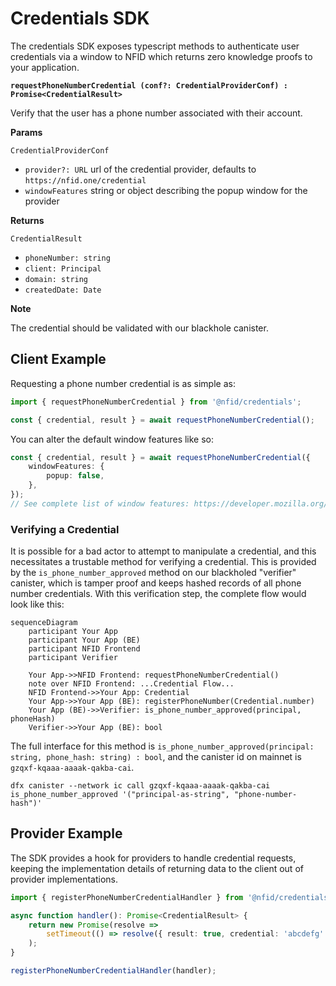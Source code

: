 # Credentials SDK

The credentials SDK exposes typescript methods to authenticate user credentials via a window to NFID which returns zero knowledge proofs to your application.

**`requestPhoneNumberCredential (conf?: CredentialProviderConf) : Promise<CredentialResult>`**

Verify that the user has a phone number associated with their account.

**Params**

`CredentialProviderConf`

-   `provider?: URL` url of the credential provider, defaults to `https://nfid.one/credential`
-   `windowFeatures` string or object describing the popup window for the provider

**Returns**

`CredentialResult`

-   `phoneNumber: string`
-   `client: Principal`
-   `domain: string`
-   `createdDate: Date`

**Note**

The credential should be validated with our blackhole canister.

## Client Example

Requesting a phone number credential is as simple as:

```typescript
import { requestPhoneNumberCredential } from '@nfid/credentials';

const { credential, result } = await requestPhoneNumberCredential();
```

You can alter the default window features like so:

```typescript
const { credential, result } = await requestPhoneNumberCredential({
    windowFeatures: {
        popup: false,
    },
});
// See complete list of window features: https://developer.mozilla.org/en-US/docs/Web/API/Window/open#parameters
```

### Verifying a Credential

It is possible for a bad actor to attempt to manipulate a credential, and this necessitates a trustable method for verifying a credential. This is provided by the `is_phone_number_approved` method on our blackholed "verifier" canister, which is tamper proof and keeps hashed records of all phone number credentials. With this verification step, the complete flow would look like this:

```mermaid
sequenceDiagram
    participant Your App
    participant Your App (BE)
    participant NFID Frontend
    participant Verifier

    Your App->>NFID Frontend: requestPhoneNumberCredential()
    note over NFID Frontend: ...Credential Flow...
    NFID Frontend->>Your App: Credential
    Your App->>Your App (BE): registerPhoneNumber(Credential.number)
    Your App (BE)->>Verifier: is_phone_number_approved(principal, phoneHash)
    Verifier->>Your App (BE): bool
```

The full interface for this method is `is_phone_number_approved(principal: string, phone_hash: string) : bool`, and the canister id on mainnet is `gzqxf-kqaaa-aaaak-qakba-cai`.

```
dfx canister --network ic call gzqxf-kqaaa-aaaak-qakba-cai is_phone_number_approved '("principal-as-string", "phone-number-hash")'
```

## Provider Example

The SDK provides a hook for providers to handle credential requests, keeping the implementation details of returning data to the client out of provider implementations.

```typescript
import { registerPhoneNumberCredentialHandler } from '@nfid/credentials';

async function handler(): Promise<CredentialResult> {
    return new Promise(resolve =>
        setTimeout(() => resolve({ result: true, credential: 'abcdefg' }), 3000)
    );
}

registerPhoneNumberCredentialHandler(handler);
```
